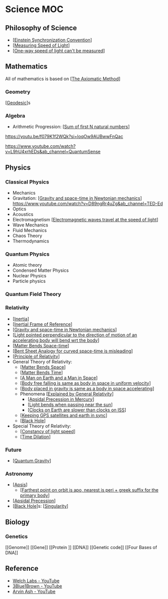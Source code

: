 # Science MOC

## Philosophy of Science

- [[Einstein Synchronization Convention]]
- [[Measuring Speed of Light]]
- [[One-way speed of light can't be measured]]

## Mathematics

All of mathematics is based on [[The Axiomatic Method]]

### Geometry

[[Geodesic]]s

### Algebra

- Arithmetic Progression: [[Sum of first N natural numbers]]

https://youtu.be/f079K1f2WQk?si=loqOw9AUBwwFnQac

https://www.youtube.com/watch?v=L9hU4xrhEDs&ab_channel=QuantumSense 

## Physics

### Classical Physics

- Mechanics
- Gravitation: [[Gravity and space-time in Newtonian mechanics]]
https://www.youtube.com/watch?v=D89ngRr4uZg&ab_channel=TED-Ed
- Optics
- Acoustics
- Electromagnetism [[Electromagnetic waves travel at the speed of light]]
- Wave Mechanics
- Fluid Mechanics
- Chaos Theory
- Thermodynamics

### Quantum Physics

- Atomic theory
- Condensed Matter Physics
- Nuclear Physics
- Particle physics

### Quantum Field Theory

### Relativity

- [[Inertia]]
- [[Inertial Frame of Reference]]
- [[Gravity and space-time in Newtonian mechanics]]
- [[Light pointed perpendicular to the direction of motion of an accelerating body will bend wrt the body]]
- [[Matter Bends Space-time]]
- [[Bent Sheet Analogy for curved space-time is misleading]]
- [[Principle of Relativity]]
- General Theory of Relativity:
  - [[Matter Bends Space]]
  - [[Matter Bends Time]]
  - [[A Man on Earth and a Man in Space]]
  - [[Body free falling is same as body in space in uniform velocity]]
  - [[Body placed in gravity is same as a body in space accelerating]]
  - Phenomena [[Explained by General Relativity]]
    - [[Apsidal Precession in Mercury]]
    - [[Light bends when passing near the sun]]
    - [[Clocks on Earth are slower than clocks on ISS]]
  - [[Keeping GPS satellites and earth in sync]]
  - [[Black Hole]]
- Special Theory of Relativity:
  - [[Constancy of light speed]]
  - [[Time Dilation]]

### Future

- [[Quantum Gravity]]

### Astronomy

- [[Apsis]]
  - [[Farthest point on orbit is apo, nearest is peri + greek suffix for the primary body]]
- [[Apsidal Precession]]
- [[Black Hole]]s: [[Singularity]]

## Biology

### Genetics

[[Genome]]
[[Gene]]
[[Protein ]]
[[DNA]]
[[Genetic code]]
[[Four Bases of DNA]]

## Reference

- [Welch Labs - YouTube](https://www.youtube.com/c/WelchLabsVideo)
- [3Blue1Brown - YouTube](https://www.youtube.com/c/3blue1brown/)
- [Arvin Ash - YouTube](https://www.youtube.com/c/ArvinAsh)

[//begin]: # "Autogenerated link references for markdown compatibility"
[Einstein Synchronization Convention]: <Einstein Synchronization Convention> "Einstein Synchronization Convention"
[Measuring Speed of Light]: <Measuring Speed of Light> "Measuring Speed of Light"
[One-way speed of light can't be measured]: <One-way speed of light can't be measured> "One-way speed of light can't be measured"
[The Axiomatic Method]: <The Axiomatic Method> "The Axiomatic Method"
[Geodesic]: Geodesic "Geodesic"
[Sum of first N natural numbers]: <Sum of first N natural numbers> "Sum of first N natural numbers"
[Gravity and space-time in Newtonian mechanics]: <Gravity and space-time in Newtonian mechanics> "Gravity and space-time in Newtonian mechanics"
[Electromagnetic waves travel at the speed of light]: <Electromagnetic waves travel at the speed of light> "Electromagnetic waves travel at the speed of light"
[Inertia]: Inertia "Inertia"
[Inertial Frame of Reference]: <Inertial Frame of Reference> "Inertial Frame of Reference"
[Light pointed perpendicular to the direction of motion of an accelerating body will bend wrt the body]: <Light pointed perpendicular to the direction of motion of an accelerating body will bend wrt the body> "Light pointed perpendicular to the direction of motion of an accelerating body will bend wrt the body"
[Matter Bends Space-time]: <Matter Bends Space-time> "Matter Bends Space-time"
[Bent Sheet Analogy for curved space-time is misleading]: <Bent Sheet Analogy for curved space-time is misleading> "Bent Sheet Analogy for curved space-time is misleading"
[Principle of Relativity]: <Principle of Relativity> "Principle of Relativity"
[Matter Bends Space]: <Matter Bends Space> "Matter bends Space"
[Matter Bends Time]: <Matter Bends Time> "Matter bends time"
[A Man on Earth and a Man in Space]: <A Man on Earth and a Man in Space> "A Man on Earth and a Man in Space"
[Body free falling is same as body in space in uniform velocity]: <Body free falling is same as body in space in uniform velocity> "Body free falling is same as body in space in uniform velocity"
[Body placed in gravity is same as a body in space accelerating]: <Body placed in gravity is same as a body in space accelerating> "Body placed in gravity is same as a body in space accelerating"
[Explained by General Relativity]: <Explained by General Relativity> "Explained by General Relativity"
[Apsidal Precession in Mercury]: <Apsidal Precession in Mercury> "Apsidal Precession in Mercury"
[Light bends when passing near the sun]: <Light bends when passing near the sun> "Light bends when passing near the sun"
[Clocks on Earth are slower than clocks on ISS]: <Clocks on Earth are slower than clocks on ISS> "Clocks on Earth are slower than clocks on ISS"
[Keeping GPS satellites and earth in sync]: <Keeping GPS satellites and earth in sync> "Keeping GPS satellites and earth in sync"
[Black Hole]: <Black Hole> "Black Hole"
[Constancy of light speed]: <Constancy of light speed> "Constancy of light speed"
[Time Dilation]: <Time Dilation> "Time Dilation"
[Quantum Gravity]: <Quantum Gravity> "Quantum Gravity"
[Apsis]: Apsis "Apsis"
[Farthest point on orbit is apo, nearest is peri + greek suffix for the primary body]: <Farthest point on orbit is apo, nearest is peri + greek suffix for the primary body> "Farthest point on orbit is apo, nearest is peri + greek suffix for the primary body"
[Apsidal Precession]: <Apsidal Precession> "Apsidal Precession"
[Singularity]: Singularity "Singularity"
[//end]: # "Autogenerated link references"